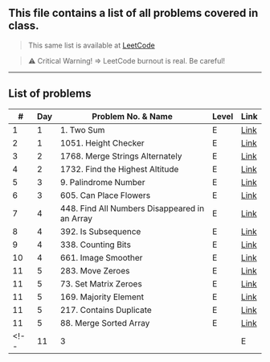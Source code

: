 ## This file contains a list of all problems covered in class.
 
> This same list is available at [LeetCode](https://leetcode.com/problem-list/ajer4v8m/)

> ⚠️ Critical Warning!  => LeetCode burnout is real. Be careful!

---
## List of problems

| #    | Day  | Problem No. & Name | Level | Link    |
|------|----------|--------------------|-------|---------|
| 1    | 1        | 1. Two Sum      | E | [Link](https://leetcode.com/problems/two-sum/)|
| 2    | 1        | 1051. Height Checker        | E| [Link](https://leetcode.com/problems/height-checker)|
| 3    | 2        | 1768. Merge Strings Alternately | E | [Link](https://leetcode.com/problems/merge-strings-alternately)|
| 4    | 2        | 1732. Find the Highest Altitude | E | [Link](https://leetcode.com/problems/find-the-highest-altitude/)|
| 5    | 3        | 9. Palindrome Number | E | [Link](https://leetcode.com/problems/palindrome-number/)|
| 6    | 3        | 605. Can Place Flowers | E | [Link](https://leetcode.com/problems/can-place-flowers/)|
| 7    | 4        | 448. Find All Numbers Disappeared in an Array | E | [Link](https://leetcode.com/problems/find-all-numbers-disappeared-in-an-array/)|
| 8    | 4        | 392. Is Subsequence | E | [Link](https://leetcode.com/problems/is-subsequence)|
| 9    | 4        | 338. Counting Bits | E | [Link](https://leetcode.com/problems/counting-bits/)|
| 10    | 4        | 661. Image Smoother | E | [Link](https://leetcode.com/problems/image-smoother/)|
| 11    | 5        | 283. Move Zeroes | E | [Link](https://leetcode.com/problems/move-zeroes/)|
| 11    | 5        | 73. Set Matrix Zeroes | E | [Link](https://leetcode.com/problems/set-matrix-zeroes)|
| 11    | 5        | 169. Majority Element | E | [Link](https://leetcode.com/problems/majority-element)|
| 11    | 5        | 217. Contains Duplicate  | E | [Link](https://leetcode.com/problems/contains-duplicate)|
| 11    | 5        | 88. Merge Sorted Array | E | [Link](https://leetcode.com/problems/merge-sorted-array/)|
<!-- | 11    | 3        |  | E | [Link]()| -->